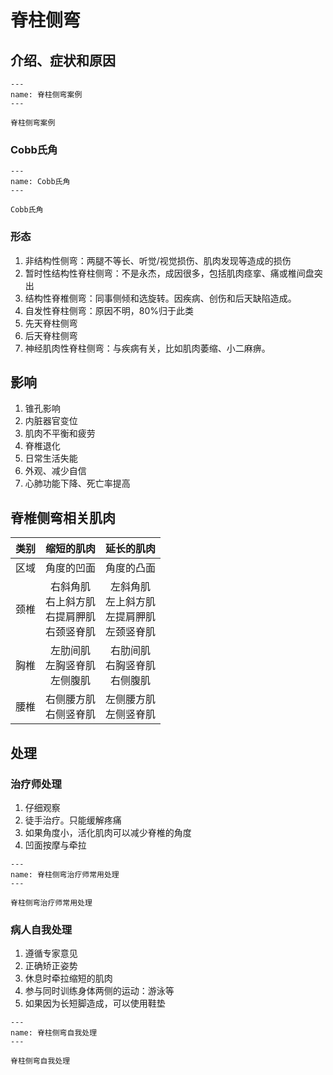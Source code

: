 # 脊柱侧弯

## 介绍、症状和原因

```{figure} /_static/img/2022-02-02-19-10-31.png
---
name: 脊柱侧弯案例
---

脊柱侧弯案例
```

### Cobb氏角

```{figure} /_static/img/2022-02-02-19-08-03.png
---
name: Cobb氏角
---

Cobb氏角
```

### 形态

1. 非结构性侧弯：两腿不等长、听觉/视觉损伤、肌肉发现等造成的损伤
2. 暂时性结构性脊柱侧弯：不是永杰，成因很多，包括肌肉痉挛、痛或椎间盘突出
3. 结构性脊椎侧弯：同事侧倾和选旋转。因疾病、创伤和后天缺陷造成。
4. 自发性脊柱侧弯：原因不明，80%归于此类
5. 先天脊柱侧弯
6. 后天脊柱侧弯
7. 神经肌肉性脊柱侧弯：与疾病有关，比如肌肉萎缩、小二麻痹。

## 影响

1. 锥孔影响
2. 内脏器官变位
3. 肌肉不平衡和疲劳
4. 脊椎退化
5. 日常生活失能
6. 外观、减少自信
7. 心肺功能下降、死亡率提高

## 脊椎侧弯相关肌肉

| 类别 |                      缩短的肌肉                       |                      延长的肌肉                       |
|---:|:------------------------------------------------:|:------------------------------------------------:|
| 区域 |                      角度的凹面                       |                      角度的凸面                       |
| 颈椎 | 右斜角肌<br/>右上斜方肌<br/>右提肩胛肌<br/>右颈竖脊肌 | 左斜角肌<br/>左上斜方肌<br/>左提肩胛肌<br/>左颈竖脊肌 |
| 胸椎 |         左肋间肌<br/>左胸竖脊肌<br/>左侧腹肌          |         右肋间肌<br/>右胸竖脊肌<br/>右侧腹肌          |
| 腰椎 |               右侧腰方肌<br/>右侧竖脊肌               |               左侧腰方肌<br/>左侧竖脊肌               |

## 处理

### 治疗师处理

1. 仔细观察
2. 徒手治疗。只能缓解疼痛
3. 如果角度小，活化肌肉可以减少脊椎的角度
4. 凹面按摩与牵拉

```{figure} /_static/img/2022-02-02-19-25-52.png
---
name: 脊柱侧弯治疗师常用处理
---

脊柱侧弯治疗师常用处理
```

### 病人自我处理

1. 遵循专家意见
2. 正确矫正姿势
3. 休息时牵拉缩短的肌肉
4. 参与同时训练身体两侧的运动：游泳等
5. 如果因为长短脚造成，可以使用鞋垫

```{figure} /_static/img/2022-02-02-19-27-49.png
---
name: 脊柱侧弯自我处理
---

脊柱侧弯自我处理
```

